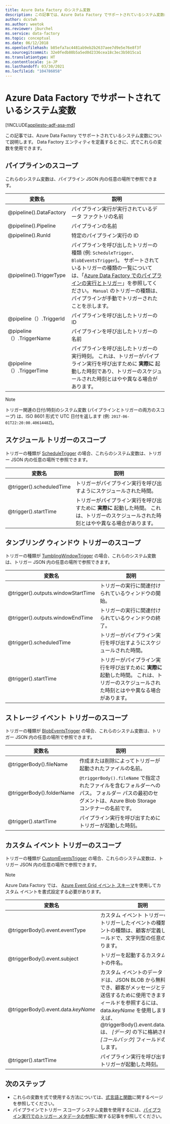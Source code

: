 ```yaml
---
title: Azure Data Factory のシステム変数
description: この記事では、Azure Data Factory でサポートされているシステム変数について説明します。 Data Factory エンティティを定義するときに、式でこれらの変数を使用できます。
author: dcstwh
ms.author: weetok
ms.reviewer: jburchel
ms.service: data-factory
ms.topic: conceptual
ms.date: 06/12/2018
ms.openlocfilehash: b85efa7ac4481ab9eb2b2637aee7d9e5e76e8f3f
ms.sourcegitcommit: 32e0fedb80b5a5ed0d2336cea18c3ec3b5015ca1
ms.translationtype: HT
ms.contentlocale: ja-JP
ms.lasthandoff: 03/30/2021
ms.locfileid: "104786058"
---
```

# <a name="system-variables-supported-by-azure-data-factory"></a>Azure Data Factory でサポートされているシステム変数

[!INCLUDE[appliesto-adf-asa-md](includes/appliesto-adf-asa-md.md)]

この記事では、Azure Data Factory でサポートされているシステム変数について説明します。 Data Factory エンティティを定義するときに、式でこれらの変数を使用できます。

## <a name="pipeline-scope"></a>パイプラインのスコープ

これらのシステム変数は、パイプライン JSON 内の任意の場所で参照できます。

| 変数名 | 説明 |
| --- | --- |
| @pipeline().DataFactory |パイプライン実行が実行されているデータ ファクトリの名前 |
| @pipeline().Pipeline |パイプラインの名前 |
| @pipeline().RunId |特定のパイプライン実行の ID |
| @pipeline().TriggerType |パイプラインを呼び出したトリガーの種類 (例: `ScheduleTrigger`、`BlobEventsTrigger`)。 サポートされているトリガーの種類の一覧については、「[Azure Data Factory でのパイプラインの実行とトリガー](concepts-pipeline-execution-triggers.md)」を参照してください。 `Manual` のトリガーの種類は、パイプラインが手動でトリガーされたことを示します。 |
| @pipeline（）.TriggerId|パイプラインを呼び出したトリガーの ID |
| @pipeline（）.TriggerName|パイプラインを呼び出したトリガーの名前 |
| @pipeline（）.TriggerTime|パイプラインを呼び出したトリガーの実行時刻。 これは、トリガーがパイプライン実行を呼び出すために **実際に** 起動した時刻であり、トリガーのスケジュールされた時刻とはやや異なる場合があります。  |

>[!NOTE]
>トリガー関連の日付/時刻のシステム変数 (パイプラインとトリガーの両方のスコープ) は、ISO 8601 形式で UTC 日付を返します (例: `2017-06-01T22:20:00.4061448Z`)。

## <a name="schedule-trigger-scope"></a>スケジュール トリガーのスコープ

トリガーの種類が [ScheduleTrigger](concepts-pipeline-execution-triggers.md#schedule-trigger) の場合、これらのシステム変数は、トリガー JSON 内の任意の場所で参照できます。

| 変数名 | 説明 |
| --- | --- |
| @trigger().scheduledTime |トリガーがパイプライン実行を呼び出すようにスケジュールされた時間。 |
| @trigger().startTime |トリガーがパイプライン実行を呼び出すために **実際に** 起動した時間。 これは、トリガーのスケジュールされた時刻とはやや異なる場合があります。 |

## <a name="tumbling-window-trigger-scope"></a>タンブリング ウィンドウ トリガーのスコープ

トリガーの種類が [TumblingWindowTrigger](concepts-pipeline-execution-triggers.md#tumbling-window-trigger) の場合、これらのシステム変数は、トリガー JSON 内の任意の場所で参照できます。

| 変数名 | 説明 |
| --- | --- |
| @trigger().outputs.windowStartTime |トリガーの実行に関連付けられているウィンドウの開始。 |
| @trigger().outputs.windowEndTime |トリガーの実行に関連付けられているウィンドウの終了。 |
| @trigger().scheduledTime |トリガーがパイプライン実行を呼び出すようにスケジュールされた時間。 |
| @trigger().startTime |トリガーがパイプライン実行を呼び出すために **実際に** 起動した時間。 これは、トリガーのスケジュールされた時刻とはやや異なる場合があります。 |

## <a name="storage-event-trigger-scope"></a>ストレージ イベント トリガーのスコープ

トリガーの種類が [BlobEventsTrigger](concepts-pipeline-execution-triggers.md#event-based-trigger) の場合、これらのシステム変数は、トリガー JSON 内の任意の場所で参照できます。

| 変数名 | 説明 |
| --- | --- |
| @triggerBody().fileName  |作成または削除によってトリガーが起動されたファイルの名前。   |
| @triggerBody().folderName  |`@triggerBody().fileName` で指定されたファイルを含むフォルダーへのパス。 フォルダー パスの最初のセグメントは、Azure Blob Storage コンテナーの名前です。  |
| @trigger().startTime |パイプライン実行を呼び出すためにトリガーが起動した時刻。 |

## <a name="custom-event-trigger-scope"></a>カスタム イベント トリガーのスコープ

トリガーの種類が [CustomEventsTrigger](concepts-pipeline-execution-triggers.md#event-based-trigger) の場合、これらのシステム変数は、トリガー JSON 内の任意の場所で参照できます。

>[!NOTE]
>Azure Data Factory では、 [Azure Event Grid イベント スキーマ](../event-grid/event-schema.md)を使用してカスタム イベントを書式設定する必要があります。

| 変数名 | 説明
| --- | --- |
| @triggerBody().event.eventType | カスタム イベント トリガーの実行をトリガーしたイベントの種類。 イベントの種類は、顧客が定義したフィールドで、文字列型の任意の値を取ります。 |
| @triggerBody().event.subject | トリガーを起動するカスタム イベントの件名。 |
| @triggerBody().event.data._keyName_ | カスタム イベントのデータ フィールドは、JSON BLOB から無料で利用でき、顧客がメッセージとデータを送信するために使用できます。 各フィールドを参照するには、data._keyName_ を使用します。 たとえば、@triggerBody().event.data.callback は、 _[データ]_ の下に格納されている _[コールバック]_ フィールドの値を返します。 |
| @trigger().startTime | パイプライン実行を呼び出すためにトリガーが起動した時刻。 |

## <a name="next-steps"></a>次のステップ

* これらの変数を式で使用する方法については、[式言語と関数](control-flow-expression-language-functions.md)に関するページを参照してください。
* パイプラインでトリガー スコープ システム変数を使用するには、[パイプライン実行でのトリガー メタデータの参照](how-to-use-trigger-parameterization.md)に関する記事を参照してください。
